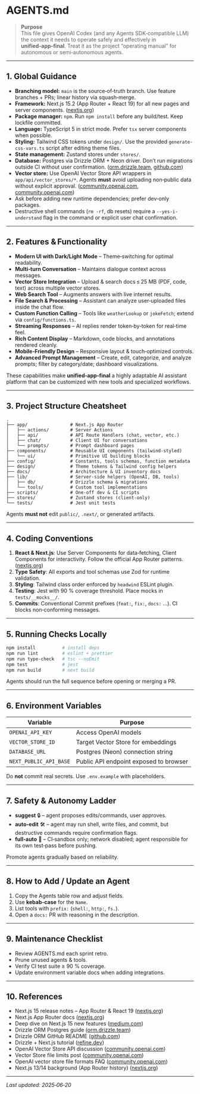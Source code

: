 # AGENTS.md

> **Purpose** \
> This file gives OpenAI Codex (and any Agents SDK‑compatible LLM) the context it needs to operate safely and effectively in **unified‑app‑final**. Treat it as the project “operating manual” for autonomous or semi‑autonomous agents.

---

## 1. Global Guidance

- **Branching model:** `main` is the source‑of‑truth branch. Use feature branches + PRs; linear history via squash‑merge.
- **Framework:** Next.js 15.2 (App Router + React 19) for all new pages and server components. ([nextjs.org](https://nextjs.org/blog/next-15?utm_source=chatgpt.com))
- **Package manager:** `npm`. Run `npm install` before any build/test. Keep lockfile committed.
- **Language:** TypeScript 5 in strict mode. Prefer `tsx` server components when possible.
- **Styling:** Tailwind CSS tokens under `design/`. Use the provided `generate-css-vars.ts` script after editing theme files.
- **State management:** Zustand stores under `stores/`.
- **Database:** Postgres via Drizzle ORM + Neon driver. Don’t run migrations outside CI without user confirmation. ([orm.drizzle.team](https://orm.drizzle.team/docs/get-started-postgresql?utm_source=chatgpt.com), [github.com](https://github.com/drizzle-team/drizzle-orm?utm_source=chatgpt.com))
- **Vector store:** Use OpenAI Vector Store API wrappers in `app/api/vector_stores/*`. Agents **must** avoid uploading non‑public data without explicit approval. ([community.openai.com](https://community.openai.com/t/vector-store-for-assistants/828921?utm_source=chatgpt.com), [community.openai.com](https://community.openai.com/t/supported-file-formats-vector-store/1150431?utm_source=chatgpt.com))
- Ask before adding new runtime dependencies; prefer dev‑only packages.
- Destructive shell commands (`rm -rf`, db resets) require a `--yes-i-understand` flag in the command or explicit user chat confirmation.

---

## 2. Features & Functionality

- **Modern UI with Dark/Light Mode** – Theme‑switching for optimal readability.
- **Multi‑turn Conversation** – Maintains dialogue context across messages.
- **Vector Store Integration** – Upload & search docs ≤ 25 MB (PDF, code, text) across multiple vector stores.
- **Web Search Tool** – Augments answers with live internet results.
- **File Search & Processing** – Assistant can analyze user‑uploaded files inside the chat flow.
- **Custom Function Calling** – Tools like `weatherLookup` or `jokeFetch`; extend via `config/functions.ts`.
- **Streaming Responses** – AI replies render token‑by‑token for real‑time feel.
- **Rich Content Display** – Markdown, code blocks, and annotations rendered cleanly.
- **Mobile‑Friendly Design** – Responsive layout & touch‑optimized controls.
- **Advanced Prompt Management** – Create, edit, categorize, and analyze prompts; filter by category/date; dashboard visualizations.

These capabilities make **unified‑app‑final** a highly adaptable AI assistant platform that can be customized with new tools and specialized workflows.

---

## 3. Project Structure Cheatsheet

```
.
├── app/                # Next.js App Router
│   ├── actions/        # Server Actions
│   ├── api/            # API Route Handlers (chat, vector, etc.)
│   ├── chat/           # Client UI for conversations
│   └── prompts/        # Prompt dashboard pages
├── components/         # Reusable UI components (tailwind‑styled)
│   └── ui/             # Primitive UI building blocks
├── config/             # Constants, tools schemas, function metadata
├── design/             # Theme tokens & Tailwind config helpers
├── docs/               # Architecture & UI inventory docs
├── lib/                # Server‑side helpers (OpenAI, DB, tools)
│   ├── db/             # Drizzle schema & migrations
│   └── tools/          # Custom tool implementations
├── scripts/            # One‑off dev & CI scripts
├── stores/             # Zustand stores (client‑only)
└── tests/              # Jest unit tests
```

Agents **must not** edit `public/`, `.next/`, or generated artifacts.

---

## 4. Coding Conventions

1. **React & Next.js**: Use Server Components for data‑fetching, Client Components for interactivity. Follow the official App Router patterns. ([nextjs.org](https://nextjs.org/docs/app?utm_source=chatgpt.com))
2. **Type Safety**: All exports and tool schemas use Zod for runtime validation.
3. **Styling**: Tailwind class order enforced by `headwind` ESLint plugin.
4. **Testing**: Jest with 90 % coverage threshold. Place mocks in `tests/__mocks__/`.
5. **Commits**: Conventional Commit prefixes (`feat:`, `fix:`, `docs:` …). CI blocks non‑conforming messages.

---

## 5. Running Checks Locally

```bash
npm install          # install deps
npm run lint         # eslint + prettier
npm run type-check   # tsc --noEmit
npm test             # jest
npm run build        # next build
```

Agents should run the full sequence before opening or merging a PR.

---

## 6. Environment Variables

| Variable               | Purpose                                |
| ---------------------- | -------------------------------------- |
| `OPENAI_API_KEY`       | Access OpenAI models                   |
| `VECTOR_STORE_ID`      | Target Vector Store for embeddings     |
| `DATABASE_URL`         | Postgres (Neon) connection string      |
| `NEXT_PUBLIC_API_BASE` | Public API endpoint exposed to browser |

Do **not** commit real secrets. Use `.env.example` with placeholders.

---

## 7. Safety & Autonomy Ladder

- **suggest** 🔒 – agent proposes edits/commands, user approves.
- **auto‑edit** 🛠 – agent may run shell, write files, and commit, but destructive commands require confirmation flags.
- **full‑auto** 🚀 – CI‑sandbox only; network disabled; agent responsible for its own test‑pass before pushing.

Promote agents gradually based on reliability.

---

## 8. How to Add / Update an Agent

1. Copy the Agents table row and adjust fields.
2. Use **kebab‑case** for the `Name`.
3. List tools with `prefix:` (`shell:`, `http:`, `fs.`).
4. Open a `docs:` PR with reasoning in the description.

---

## 9. Maintenance Checklist

- Review AGENTS.md each sprint retro.
- Prune unused agents & tools.
- Verify CI test suite ≥ 90 % coverage.
- Update environment variable docs when adding integrations.

---

## 10. References

- Next.js 15 release notes – App Router & React 19 ([nextjs.org](https://nextjs.org/blog/next-15?utm_source=chatgpt.com))
- Next.js App Router docs ([nextjs.org](https://nextjs.org/docs/app?utm_source=chatgpt.com))
- Deep dive on Next.js 15 new features ([medium.com](https://medium.com/%40dmostoller/next-js-15-new-features-breaking-changes-and-improvements-you-need-to-know-ac98fa6f0c2d?utm_source=chatgpt.com))
- Drizzle ORM Postgres guide ([orm.drizzle.team](https://orm.drizzle.team/docs/get-started-postgresql?utm_source=chatgpt.com))
- Drizzle ORM GitHub README ([github.com](https://github.com/drizzle-team/drizzle-orm?utm_source=chatgpt.com))
- Drizzle + Next.js tutorial ([refine.dev](https://refine.dev/blog/drizzle-react/?utm_source=chatgpt.com))
- OpenAI Vector Store API discussion ([community.openai.com](https://community.openai.com/t/vector-store-for-assistants/828921?utm_source=chatgpt.com))
- Vector Store file limits post ([community.openai.com](https://community.openai.com/t/increasing-the-number-of-files-in-the-file-search-vector-store/886686?utm_source=chatgpt.com))
- OpenAI vector store file formats FAQ ([community.openai.com](https://community.openai.com/t/supported-file-formats-vector-store/1150431?utm_source=chatgpt.com))
- Next.js 13/14 background (App Router history) ([nextjs.org](https://nextjs.org/blog?utm_source=chatgpt.com))

---

*Last updated: 2025‑06‑20*

